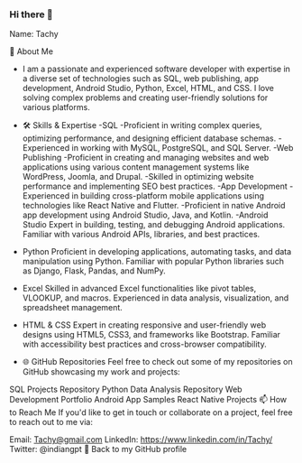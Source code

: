 ### Hi there 👋

<!--
**Tachy/Tachy** is a ✨ _special_ ✨ repository because its `README.md` (this file) appears on your GitHub profile.

Here are some ideas to get you started:

- 🔭 I’m currently working on ...
- 🌱 I’m currently learning ...
- 👯 I’m looking to collaborate on ...
- 🤔 I’m looking for help with ...
- 💬 Ask me about ...
- 📫 How to reach me: ...
- 😄 Pronouns: ...
- ⚡ Fun fact: ...
-->

Name: Tachy

👋 About Me
- I am a passionate and experienced software developer with expertise in a diverse set of technologies such as SQL, web publishing, app development, Android Studio, Python, Excel, HTML, and CSS. I love solving complex problems and creating user-friendly solutions for various platforms.

- 🛠 Skills & Expertise
-SQL
-Proficient in writing complex queries, optimizing performance, and designing efficient database schemas.
-Experienced in working with MySQL, PostgreSQL, and SQL Server.
-Web Publishing
-Proficient in creating and managing websites and web applications using various content management systems like WordPress, Joomla, and Drupal.
-Skilled in optimizing website performance and implementing SEO best practices.
-App Development
-Experienced in building cross-platform mobile applications using technologies like React Native and Flutter.
-Proficient in native Android app development using Android Studio, Java, and Kotlin.
-Android Studio
Expert in building, testing, and debugging Android applications.
Familiar with various Android APIs, libraries, and best practices.
- Python
Proficient in developing applications, automating tasks, and data manipulation using Python.
Familiar with popular Python libraries such as Django, Flask, Pandas, and NumPy.
- Excel
Skilled in advanced Excel functionalities like pivot tables, VLOOKUP, and macros.
Experienced in data analysis, visualization, and spreadsheet management.
- HTML & CSS
Expert in creating responsive and user-friendly web designs using HTML5, CSS3, and frameworks like Bootstrap.
Familiar with accessibility best practices and cross-browser compatibility.
- 🌐 GitHub Repositories
Feel free to check out some of my repositories on GitHub showcasing my work and projects:

SQL Projects Repository
Python Data Analysis Repository
Web Development Portfolio
Android App Samples
React Native Projects
📫 How to Reach Me
If you'd like to get in touch or collaborate on a project, feel free to reach out to me via:

Email: Tachy@gmail.com
LinkedIn: https://www.linkedin.com/in/Tachy/
Twitter: @indiangpt
🔗 Back to my GitHub profile
